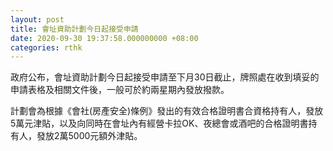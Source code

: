 ```yaml
---
layout: post
title: 會址資助計劃今日起接受申請
date: 2020-09-30 19:37:58.000000000 +08:00
categories: rthk
---
```


政府公布，會址資助計劃今日起接受申請至下月30日截止，牌照處在收到填妥的申請表格及相關文件後，一般可於約兩星期內發放撥款。

計劃會為根據《會社(房產安全)條例》發出的有效合格證明書合資格持有人，發放5萬元津貼，以及向同時在會址內有經營卡拉OK、夜總會或酒吧的合格證明書持有人，發放2萬5000元額外津貼。
